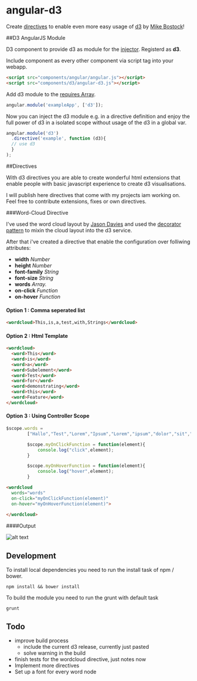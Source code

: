 angular-d3
==================

Create [directives](http://docs.angularjs.org/guide/directive) to enable even more easy usage of [d3](http://d3js.org/) by [Mike Bostock](https://github.com/mbostock/d3)!

##D3 AngularJS Module

D3 component to provide d3 as module for the [injector](http://docs.angularjs.org/api/AUTO.$injector).
Registerd as <b>d3</b>.

Include component as every other component via script tag into your webapp.

```html
<script src="components/angular/angular.js"></script>
<script src="components/d3/angular-d3.js"></script>
```

Add d3 module to the [requires Array](http://docs.angularjs.org/api/angular.module).

```javascript
angular.module('exampleApp', ['d3']);
```

Now you can inject the d3 module e.g. in a directive definition 
and enjoy the full power of d3 in a isolated scope without usage of the d3 in a global var.


```javascript
angular.module('d3')
  .directive('example', function (d3){
  // use d3 
  }
);
```


##Directives

With d3 directives you are able to create wonderful html extensions
that enable people with basic javascript experience to create d3 visualisations.

I will publish here directives that come with my projects iam working on.
Feel free to contribute extensions, fixes or own directives.

###Word-Cloud Directive

I've used the word cloud layout by [Jason Davies](http://www.jasondavies.com/word-cloud/)
and used the [decorator pattern](http://docs.angularjs.org/api/AUTO.$provide#decorator) to mixin the cloud layout
into the d3 service.

After that i've created a directive that enable the configuration over folliwing attributes:

*   <b>width</b>         <i>Number</i>
*   <b>height</b>        <i>Number</i>
*   <b>font-family</b>   <i>String</i>
*   <b>font-size</b>     <i>String</i>
*   <b>words</b>         <i>Array.<string></i>
*   <b>on-click</b>      <i>Function</i>
*   <b>on-hover</b>      <i>Function</i>


#### Option 1 : Comma seperated list
```html 
<wordcloud>This,is,a,test,with,Strings</wordcloud>
```


#### Option 2 : Html Template
```html 
<wordcloud>
  <word>This</word>
  <word>is</word>
  <word>a</word>
  <word>Subelement</word>
  <word>Test</word>
  <word>for</word>
  <word>demonstrating</word>
  <word>this</word>
  <word>Feature</word>
</wordcloud>
```


#### Option 3 : Using Controller Scope
```javascript
$scope.words =
        ["Hallo","Test","Lorem","Ipsum","Lorem","ipsum","dolor","sit","amet,","consetetur","sadipscing","elitr,","sed","diam","nonumy","eirmod","tempor","invidunt","ut","labore","et","dolore","magna","aliquyam","erat,","sed","diam"];

        $scope.myOnClickFunction = function(element){
            console.log("click",element);
        }

        $scope.myOnHoverFunction = function(element){
            console.log("hover",element);
        }
```

```html
<wordcloud 
  words="words" 
  on-click="myOnClickFunction(element)" 
  on-hover="myOnHoverFunction(element)">
  
</wordcloud>
```

####Output

![alt text](https://github.com/robinboehm/angular-d3-directives/blob/master/examples/wordcloud/wordcloud.png?raw=true "Wordcloud Example")


## Development

To install local dependencies you need to run the install task of npm / bower. 

```shell
npm install && bower install
```

To build the module you need to run the grunt with default task

```shell
grunt
```

## Todo

* improve build process
  * include the current d3 release, currently just pasted
  * solve warning in the build
* finish tests for the wordcloud directive, just notes now
* Implement more directives
* Set up a font for every word node

